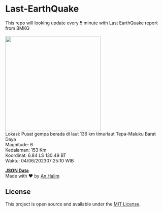 # Last-EarthQuake
This repo will looking update every 5 minute with Last EarthQuake report from BMKG
<br>
<br>
<img src="https://static.bmkg.go.id/20230604072510.mmi.jpg" width="300"/>
<br>
Lokasi: Pusat gempa berada di laut 136 km timurlaut Tepa-Maluku Barat Daya <br>
Magnitude: 6 <br>
Kedalaman: 153 Km <br>
Koordinat: 6.84 LS 130.49 BT <br>
Waktu: 04/06/202307:25:10 WIB <br>

<a href="./data/data.json">**JSON Data**</a>
<br>
Made with ❤️ by <a href="https://github.com/an-halim">An Halim</a>
## License

This project is open source and available under the [MIT License](LICENSE).
